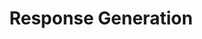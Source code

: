 ---
title: Response Generation
type: templates
category: Conversational AI
order: 401
meta_title: 
meta_description: 
---